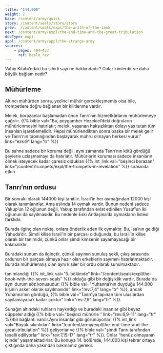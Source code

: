 ```yaml
---
title: "144.000"
weight: 2
base: /content/army/quick
story: /content/seals/story/story
prev:  /content/seals/expl/the-wrath-of-the-lamb
next: /content/army/expl/the-end-time-and-the-great-tribulation
docType: expl
appl: /content/army/appl/the-strange-army
sources:
    - pages: 404–433
      ref: beale_rev
---
```


Vahiy Kitabı’ndaki bu sihirli sayı ne hakkındadır? Onlar kimlerdir ve daha büyük bağlam nedir?

## Mühürleme

<a name="8751"></a>
Altıncı mühürden sonra, yedinci mühür gerçekleşmemiş olsa bile, trompetlere doğru bağlanan bir kilitlenme vardır.

Melek, borazanlar başlamadan önce Tanrı’nın hizmetkârlarını mühürlemeye çağrılır. {{% bible val="Bu, peygamber Hezekiel’deki doğruların mühürlenmesini hatırlatır; melek, yaşanan haksızlıktan dolayı yas tutan tüm insanları işaretlemelidir. Hepsi mühürlendikten sonra başka bir melek gelir ve Tanrı’nın tapınağından başlayarak mührü olmayan herkesi vurur." link="ezk:9" lang="tr" %}}

Bu sahne sadece bir koruma değil, aynı zamanda Tanrı’nın kötü gördüğü şeylerle uzlaşmamayı da hatırlatır. Mühürlerin koruması sadece insanların ölmek isteyecek kadar çaresiz oldukları {{% int_link val="beşinci borazan" link="/content/trumpets/expl/the-trumpets-in-revelation" %}} sırasında etkin

## Tanrı’nın ordusu

<a name="572e"></a>
Bir sonraki olarak 144000 kişi tanıtılır. İsrail’in her oymağından 12000 kişi olarak tanımlanırlar. Ama aslında 14 oymak vardır. Bunun nedeni sadece Yakup’un 12 oğlunun değil, Yakup tarafından evlat edinilen Yusuf’un iki oğlunun da sayılmasıdır. Bu nedenle Eski Antlaşma’da oymakların listesi farklıdır.

Burada ilginç olan nokta, onlara önderlik eden ilk oymaktır. Bu, İsa’nın geldiği Yahuda’dır. Şimdi kilise İsrail’in bir parçası olduğunda, bu İsrail’in kilise olarak bir tanımıdır, çünkü onlar şimdi kimsenin sayamayacağı bir kalabalıktır.

Buradaki sunum da ilginçtir, çünkü sayımın sunuluş şekli, çıkış sırasında ordunun bir parçası olmaya hazır olan erkeklerin sayımını hatırlatmaktadır. Burada mühürlenmiş olan aynı kişiler bir ordu olarak sunulmaktadır.

tanımlandığı {{% int_link val="5. bölümde" link="/content/seals/expl/the-book-with-the-seven-seals" %}} olduğu gibi bir değişiklik vardır. Burada da aynı durum söz konusudur: {{% bible val="Yuhanna’nın duyduğu 144.000 kişinin asker olarak sayılmasıdır" link="rev:7,4" lang="tr" %}}, ancak Yuhanna’nın gördüğü, {{% bible val="Tanrı’ya tapınan tüm uluslardan sayılamayacak kadar çoktur" link="rev:7,9" lang="tr" %}}.

Sunağın altındaki ruhların haykırdığı ve buradaki insanlar gibi beyaz cüppeler aldığı {{% bible val="beşinci mühürle " link="rev:6,9-11" lang="tr" %}}bir bağlantı vardır.Aynı insanlar gibi görünüyorlar: {{% int_link val="Büyük sıkıntıdan" link="/content/army/expl/the-end-time-and-the-great-tribulation" %}} geliyorlar ve {{% bible val="şimdi Tanrı tarafından teselli ediliyorlar" link="rev:7,15-17" lang="tr" %}}. Onlar “henüz olmayanın içinde” yaşamaktadırlar. Bu konuya 14. bölümde, 144.000 kişi tekrar ortaya çıktığında daha yakından bakmamız gerekir.
